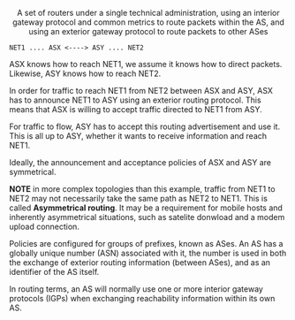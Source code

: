 <p style="text-align:center;">A set of routers under a single technical administration, using an interior gateway protocol and common metrics to route packets within the AS, and using an exterior gateway protocol to route packets to other ASes</p>

```Example
NET1 .... ASX <----> ASY .... NET2
```

ASX knows how to reach NET1, we assume it knows how to direct packets. Likewise, ASY knows how to reach NET2.

In order for traffic to reach NET1 from NET2 between ASX and ASY, ASX has to announce NET1 to ASY using an exterior routing protocol. This means that ASX is willing to accept traffic directed to NET1 from ASY. 

For traffic to flow, ASY has to accept this routing advertisement and use it. This is all up to ASY, whether it wants to receive information and reach NET1.

Ideally, the announcement and acceptance policies of ASX and ASY are symmetrical.

**NOTE** in more complex topologies than this example, traffic from NET1 to NET2 may not necessarily take the same path as NET2 to NET1. This is called **Asymmetrical routing**. It may be a requirement for mobile hosts and inherently asymmetrical situations, such as satelite donwload and a modem upload connection.

Policies are configured for groups of prefixes, known as ASes. An AS has a globally unique number (ASN) associated with it, the number is used in both the exchange of exterior routing information (between ASes), and as an identifier of the AS itself.

In routing terms, an AS will normally use one or more interior gateway protocols (IGPs) when exchanging reachability information within its own AS.